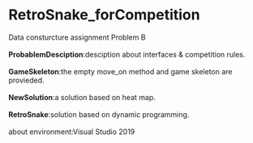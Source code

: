 # RetroSnake_forCompetition
Data consturcture assignment Problem B
<br> <br> **ProbablemDesciption**:desciption about interfaces & competition rules.
<br> <br> **GameSkeleton**:the empty move_on method and game skeleton are provieded.
<br> <br> **NewSolution**:a solution based on heat map.
<br> <br> **RetroSnake**:solution based on dynamic programming.
<br> <br> 
about environment:Visual Studio 2019 
